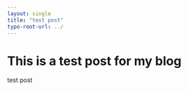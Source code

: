 ```yaml
---
layout: single
title: "test post"
typo-root-url: ../
---
```


# This is a test post for my blog

test post



